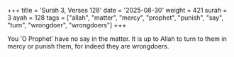 +++
title = 'Surah 3, Verses 128'
date = '2025-08-30'
weight = 421
surah = 3
ayah = 128
tags = ["allah", "matter", "mercy", "prophet", "punish", "say", "turn", "wrongdoer", "wrongdoers"]
+++

You ˹O Prophet˺ have no say in the matter. It is up to Allah to turn to them in mercy or punish them, for indeed they are wrongdoers.